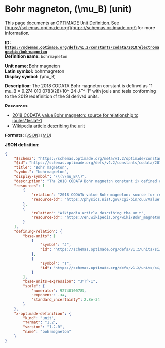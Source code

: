 # Bohr magneton, \(\mu_B\) (unit)

This page documents an [OPTIMADE](https://www.optimade.org/) [Unit Definition](https://schemas.optimade.org/#definitions). See [https://schemas.optimade.org/](https://schemas.optimade.org/) for more information.

**ID: [`https://schemas.optimade.org/defs/v1.2/constants/codata/2018/electromagnetic/bohrmagneton`](https://schemas.optimade.org/defs/v1.2/constants/codata/2018/electromagnetic/bohrmagneton.md)**  
**Definition name:** `bohrmagneton`

**Unit name:** Bohr magneton  
**Latin symbol:** bohrmagneton  
**Display symbol:** \(\mu_B\)  
  
**Description:** The 2018 CODATA Bohr magneton constant is defined as "1 mu_B = 9.274 010 0783(28)·10^-24 J·T^-1" with joule and tesla conforming to the 2019 redefinition of the SI derived units.



**Resources:**

- [2018 CODATA value Bohr magneton: source for relationship to joules*tesla^-1](https://physics.nist.gov/cgi-bin/cuu/Value?mub)
- [Wikipedia article describing the unit](https://en.wikipedia.org/wiki/Bohr_magneton)


**Formats:** [[JSON](bohrmagneton.json)] [[MD](bohrmagneton.md)]

**JSON definition:**

``` json
{
    "$schema": "https://schemas.optimade.org/meta/v1.2/optimade/constant_definition.md",
    "$id": "https://schemas.optimade.org/defs/v1.2/constants/codata/2018/electromagnetic/bohrmagneton",
    "title": "Bohr magneton",
    "symbol": "bohrmagneton",
    "display-symbol": "\\(\\mu_B\\)",
    "description": "The 2018 CODATA Bohr magneton constant is defined as \"1 mu_B = 9.274 010 0783(28)\u00b710^-24 J\u00b7T^-1\" with joule and tesla conforming to the 2019 redefinition of the SI derived units.",
    "resources": [
        {
            "relation": "2018 CODATA value Bohr magneton: source for relationship to joules*tesla^-1",
            "resource-id": "https://physics.nist.gov/cgi-bin/cuu/Value?mub"
        },
        {
            "relation": "Wikipedia article describing the unit",
            "resource-id": "https://en.wikipedia.org/wiki/Bohr_magneton"
        }
    ],
    "defining-relation": {
        "base-units": [
            {
                "symbol": "J",
                "id": "https://schemas.optimade.org/defs/v1.2/units/si/2019/named/joule"
            },
            {
                "symbol": "T",
                "id": "https://schemas.optimade.org/defs/v1.2/units/si/2019/named/tesla"
            }
        ],
        "base-units-expression": "J*T^-1",
        "scale": {
            "numerator": 92740100783,
            "exponent": -34,
            "standard_uncertainty": 2.8e-34
        }
    },
    "x-optimade-definition": {
        "kind": "unit",
        "format": "1.2",
        "version": "1.2.0",
        "name": "bohrmagneton"
    }
}
```
